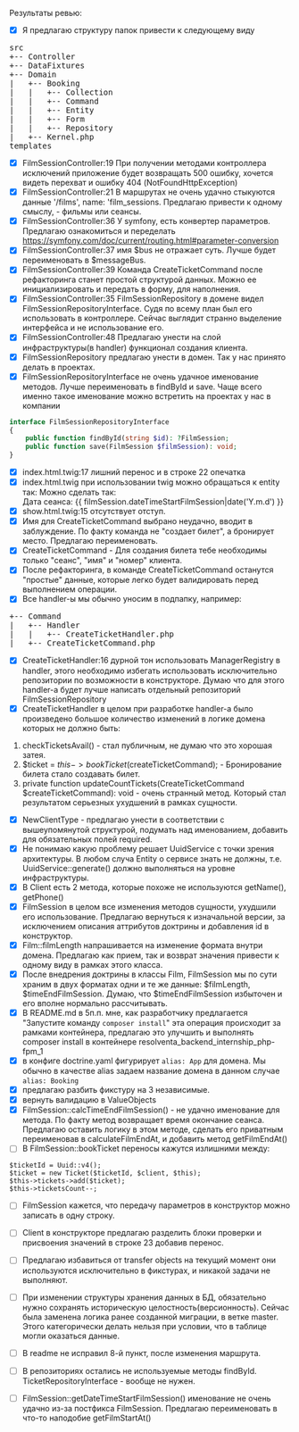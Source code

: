 Результаты ревью:

- [x] Я предлагаю структуру папок привести к следующему виду
<pre>
src
+-- Controller
+-- DataFixtures
+-- Domain
|   +-- Booking
|   |   +-- Collection
|   |   +-- Command
|   |   +-- Entity
|   |   +-- Form
|   |   +-- Repository
|   +-- Kernel.php
templates
</pre>
- [x] FilmSessionController:19 При получении методами контроллера исключений приложение будет возвращать 500 ошибку, хочется видеть перехват и ошибку 404 (NotFoundHttpException)
- [x] FilmSessionController:21 В маршрутах не очень удачно стыкуются данные '/films', name: 'film_sessions. Предлагаю привести к одному смыслу, - фильмы или сеансы.
- [x] FilmSessionController:36 У symfony, есть конвертер параметров. Предлагаю ознакомиться и переделать https://symfony.com/doc/current/routing.html#parameter-conversion
- [x] FilmSessionController:37 имя $bus не отражает суть. Лучше будет переименовать в $messageBus.
- [x] FilmSessionController:39 Команда CreateTicketCommand после рефакторинга станет простой структурой данных. Можно ее инициализировать и передать в форму, для наполнения.
- [x] FilmSessionController:35 FilmSessionRepository в домене видел FilmSessionRepositoryInterface. Судя по всему план был его использовать в контроллере. Сейчас выглядит странно выделение интерфейса и не использование его.
- [x] FilmSessionController:48 Предлагаю унести на слой инфраструктуры(в handler) функционал создания клиента.
- [x] FilmSessionRepository предлагаю унести в домен. Так у нас принято делать в проектах.
- [x] FilmSessionRepositoryInterface не очень удачное именование методов. Лучше переименовать в findById и save. Чаще всего именно такое именование можно встретить на проектах у нас в компании
```php
interface FilmSessionRepositoryInterface
{
    public function findById(string $id): ?FilmSession;
    public function save(FilmSession $filmSession): void;
}
```
- [x] index.html.twig:17 лишний перенос и в строке 22 опечатка
- [x] index.html.twig при использовании twig можно обращаться к entity так: Можно сделать так: <li>Дата сеанса: {{ filmSession.dateTimeStartFilmSession|date('Y.m.d') }}</li>
- [x] show.html.twig:15 отсутствует отступ.
- [x] Имя для CreateTicketCommand выбрано неудачно, вводит в заблуждение. По факту команда не "создает билет", а бронирует место. Предлагаю переименовать.
- [x] CreateTicketCommand - Для создания билета тебе необходимы только "сеанс", "имя" и "номер" клиента.
- [x] После рефакторинга, в команде CreateTicketCommand останутся "простые" данные, которые легко будет валидировать перед выполнением операции.
- [x] Все handler-ы мы обычно уносим в подпапку, например:
<pre>
+-- Command
|   +-- Handler
|   |   +-- CreateTicketHandler.php
|   +-- CreateTicketCommand.php
</pre>
- [x] CreateTicketHandler:16 дурной тон использовать ManagerRegistry в handler, этого необходимо избегать использовать исключительно репозитории по возможности в конструкторе. 
Думаю что для этого handler-а будет лучше написать отдельный репозиторий FilmSessionRepository 
- [x] CreateTicketHandler в целом при разработке handler-a было произведено большое количество изменений в логике домена которых не должно быть:
1) checkTicketsAvail() - стал публичным, не думаю что это хорошая затея.
2) $ticket = $this->bookTicket($createTicketCommand); - Бронирование билета стало создавать билет.
3) private function updateCountTickets(CreateTicketCommand $createTicketCommand): void - очень странный метод. Который стал результатом серьезных ухудшений в рамках сущности.
- [x] NewClientType - предлагаю унести в соответствии с вышеупомянутой структурой, подумать над именованием, добавить для обязательных полей required.
- [x] Не понимаю какую проблему решает UuidService с точки зрения архитектуры. В любом случа Entity о сервисе знать не должны, т.е. UuidService::generate() должно выполняться на уровне инфраструктуры.
- [x] В Client есть 2 метода, которые похоже не используются getName(), getPhone()
- [x] FilmSession в целом все изменения методов сущности, ухудшили его использование. Предлагаю вернуться к изначальной версии, за исключением описания аттрибутов доктрины и добавления id в конструктор.
- [x] Film::filmLength напрашивается на изменение формата внутри домена. Предлагаю как прием, так и возврат значения привести к одному виду в рамках этого класса. 
- [x] После внедрения доктрины в классы Film, FilmSession мы по сути храним в двух форматах одни и те же данные: $filmLength, $timeEndFilmSession. Думаю, что $timeEndFilmSession избыточен и его вполне нормально рассчитывать.
- [x] В README.md в 5п.п. мне, как разработчику предлагается "Запустите команду `composer install`" эта операция происходит за рамками контейнера, предлагаю это улучшить и выполнять composer install в контейнере resolventa_backend_internship_php-fpm_1
- [x] в конфиге doctrine.yaml фигурирует `alias: App` для домена. Мы обычно в качестве alias задаем название домена в данном случае `alias: Booking` 
- [x] предлагаю разбить фикстуру на 3 независимые.
- [x] вернуть валидацию в ValueObjects
- [x] FilmSession::calcTimeEndFilmSession() - не удачно именование для метода. По факту метод возвращает время окончание сеанса. Предлагаю оставить логику в этом методе, сделать его приватным переименовав в calculateFilmEndAt, и добавить метод getFilmEndAt()
- [ ] В FilmSession::bookTicket переносы кажутся излишними между:
```
$ticketId = Uuid::v4();
$ticket = new Ticket($ticketId, $client, $this);
$this->tickets->add($ticket);
$this->ticketsCount--;
```
- [ ] FilmSession кажется, что передачу параметров в конструктор можно записать в одну строку.
- [ ] Client в конструкторе предлагаю разделить блоки проверки и присвоения значений в строке 23 добавив перенос.
- [ ] Предлагаю избавиться от transfer objects на текущий момент они используются исключительно в фикстурах, и никакой задачи не выполняют.
- [ ] При изменении структуры хранения данных в БД, обязательно нужно сохранять историческую целостность(версионность). Сейчас была заменена логика ранее созданной миграции, в ветке master. Этого категорически делать нельзя при условии, что в таблице могли оказаться данные.
- [ ] В readme не исправил 8-й пункт, после изменения маршрута.
- [ ] В репозиториях остались не используемые методы findById. TicketRepositoryInterface - вообще не нужен.
- [ ] FilmSession::getDateTimeStartFilmSession() именование не очень удачно из-за постфикса FilmSession. Предлагаю переименовать в что-то наподобие getFilmStartAt()

